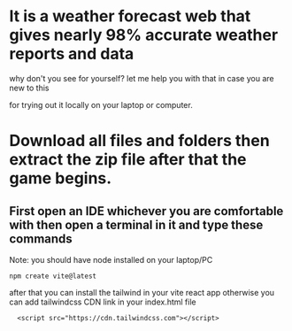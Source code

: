 # It is a weather forecast web that gives nearly 98% accurate weather reports and data
why don't you see for yourself?
let me help you with that in case you are new to this 

for trying out it locally on your laptop or computer.

# Download all files and folders  then extract the zip file after that the game begins.

## First open an IDE whichever you are comfortable with then open a terminal in it and type these commands
   Note: you should  have node installed on your laptop/PC
   
```
npm create vite@latest 
```
after that you can install the tailwind in your vite react app otherwise you can add tailwindcss CDN link in your index.html file
```
  <script src="https://cdn.tailwindcss.com"></script>
```
